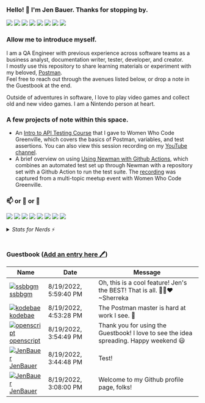 ### Hello! 👋 I'm Jen Bauer.  Thanks for stopping by.
<p>
  <img src="https://img.shields.io/badge/-VS%20Code-23A9F2?style=flat-square&logo=Visual%20Studio%20Code&logoColor=white"/>
  <img src="https://img.shields.io/badge/-Postman-FF6C37?style=flat-square&logo=Postman&logoColor=white"/>
  <img src="https://img.shields.io/badge/-Javascript-F7DF1E?style=flat-square&logo=Javascript&logoColor=white"/>
  <img src="https://img.shields.io/badge/-Microsoft%20SQL%20Server-CC2927?style=flat-square&logo=MicrosoftSQLServer&logoColor=white"/>
  <img src="https://img.shields.io/badge/-MySQL-4479A1?style=flat-square&logo=MySQL&logoColor=white"/>
  <img src="https://img.shields.io/badge/-Jira-0052CC?style=flat-square&logo=Jira&logoColor=white"/>
  <img src="https://img.shields.io/badge/-Confluence-172B4D?style=flat-square&logo=Confluence&logoColor=white"/>
  <img src="https://img.shields.io/badge/-Notion-000000?style=flat-square&logo=Notion&logoColor=white"/>
</p>

### Allow me to introduce myself.
I am a QA Engineer with previous experience across software teams as a business analyst, documentation writer, tester, developer, and creator.  
I mostly use this repository to share learning materials or experiment with my beloved, [Postman](https://www.postman.com/).  
Feel free to reach out through the avenues listed below, or drop a note in the Guestbook at the end.

Outside of adventures in software, I love to play video games and collect old and new video games.  I am a Nintendo person at heart.

### A few projects of note within this space.
* An [Intro to API Testing Course](https://jenbauer.notion.site/Intro-to-API-Testing-Course-66f3463323d04b0e8bc53a07f48c416f) that I gave to Women Who Code Greenville, which covers the basics of Postman, variables, and test assertions.  You can also view this session recording on my [YouTube channel](https://www.youtube.com/watch?v=3cpivpqBOcs).
* A brief overview on using [Using Newman with Github Actions](https://jenbauer.notion.site/Using-Newman-with-Github-Actions-8646898289fc4acd80d1239db2b85b73), which combines an automated test set up through Newman with a repository set with a Github Action to run the test suite.  The [recording](https://www.youtube.com/watch?v=amAd06F2fZU) was captured from a multi-topic meetup event with Women Who Code Greenville.

### 📫 or 💬 or 👀
<p>
  <a href="mailto:hellojenbauer@gmail.com?subject="I saw your GitHub profile and..."><img src="https://img.shields.io/badge/e‑mail-D14836.svg?style=for-the-badge&logo=GMail&logoColor=white"/></a>
  <a href="https://www.youtube.com/channel/UCkfdWDLYo08apIpgyhLxF7w"><img src="https://img.shields.io/badge/youtube-FF0000.svg?style=for-the-badge&logo=YouTube&logoColor=white"/></a>
  <a href="https://www.linkedin.com/in/thejenbauer/"><img src="https://img.shields.io/badge/linkedin-0077B5.svg?style=for-the-badge&logo=linkedin&logoColor=white"/></a>
  <a href="https://twitter.com/HelloJenBauer"><img src="https://img.shields.io/badge/twitter-1DA1F2.svg?style=for-the-badge&logo=twitter&logoColor=white"/></a>
  <a href="https://my.manualof.me/s/db6392176995a0417f9eab5b6a7d9b74"><img src="https://img.shields.io/badge/Manual%20Of%20Me-8CA1AF.svg?style=for-the-badge&logo=ReadtheDocs&logoColor=white"/></a>
  <a href="https://jenbauer.carrd.co/"><img src="https://img.shields.io/badge/Carrd-004E9F.svg?style=for-the-badge&logo=ReadtheDocs&logoColor=white"/></a>
  <a href="https://jenbauer.com/"><img src="https://img.shields.io/badge/JenBauer.com-004B8D.svg?style=for-the-badge&logo=ReadtheDocs&logoColor=white"/></a>
  <a href="https://jenbauer.notion.site/jenbauer/Jen-Bauer-s-Docs-b549164bd7394f8c9ba40edd4bdbc8fb"><img src="https://img.shields.io/badge/Notion-000000.svg?style=for-the-badge&logo=Notion&logoColor=white"/></a>
</p>

<details>
<summary><i>Stats for Nerds</i> ⚡️</summary>
<br>
<p>
  <a href="https://github.com/jenbauer/github-readme-stats"><img src="https://github-readme-stats.vercel.app/api?username=jenbauer&show_icons=true"/></a>
  <a href="https://github.com/jenbauer/github-readme-stats"><img src="https://github-readme-stats.vercel.app/api/top-langs/?username=jenbauer&layout=compact"/></a>
</p>
<img src="https://komarev.com/ghpvc/?username=jenbauer" alt="https://github.com/jenbauer" />
</details>
</br>
                                                                                         
### Guestbook ([Add an entry here 🖊️](https://github.com/jenbauer/jenbauer/issues/1#issuecomment-new))
<!-- Guestbook -->
| Name | Date | Message |
|---|---|---|
|[![ssbbgm](https://avatars.githubusercontent.com/u/95763898?s=24&u=c2c45c60ef941b9da3ec9e3e533125e571005767&v=4)<br />ssbbgm](https://github.com/ssbbgm)|8/19/2022, 5:59:40 PM|Oh, this is a cool feature! Jen's the BEST! That is all. ✌🏾❤️ ~Sherreka|
|[![kodebae](https://avatars.githubusercontent.com/u/24881977?s=24&u=f2470851bb03f0b4d2d9209ccc06a51f122941b9&v=4)<br />kodebae](https://github.com/kodebae)|8/19/2022, 4:53:28 PM|The Postman master is hard at work I see. 🥰|
|[![openscript](https://avatars.githubusercontent.com/u/1105080?s=24&u=0e18d30a0435f4d365a92cc7dd82b0f807ce397c&v=4)<br />openscript](https://github.com/openscript)|8/19/2022, 3:54:49 PM|Thank you for using the Guestbook! I love to see the idea spreading. Happy weekend 😃|
|[![JenBauer](https://avatars.githubusercontent.com/u/43556044?s=24&u=59e0bb58acd80023ea44d02f514ec0e5fe2928a5&v=4)<br />JenBauer](https://github.com/JenBauer)|8/19/2022, 3:44:48 PM|Test!|
|[![JenBauer](https://avatars.githubusercontent.com/u/43556044?s=24&u=59e0bb58acd80023ea44d02f514ec0e5fe2928a5&v=4)<br />JenBauer](https://github.com/JenBauer)|8/19/2022, 3:08:00 PM|Welcome to my Github profile page, folks!|
